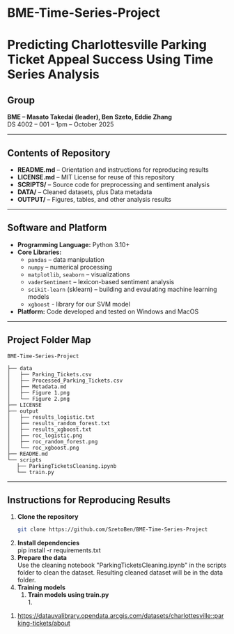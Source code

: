 # BME-Time-Series-Project
# Predicting Charlottesville Parking Ticket Appeal Success Using Time Series Analysis   

## Group  
**BME –  Masato Takedai (leader), Ben Szeto, Eddie Zhang**  
DS 4002 – 001 – 1pm – October 2025  

---

## Contents of Repository  
- **README.md** – Orientation and instructions for reproducing results  
- **LICENSE.md** – MIT License for reuse of this repository  
- **SCRIPTS/** – Source code for preprocessing and sentiment analysis  
- **DATA/** – Cleaned datasets, plus Data metadata 
- **OUTPUT/** – Figures, tables, and other analysis results  

---

## Software and Platform  
- **Programming Language:** Python 3.10+  
- **Core Libraries:**  
  - `pandas` – data manipulation  
  - `numpy` – numerical processing  
  - `matplotlib`, `seaborn` – visualizations  
  - `vaderSentiment` – lexicon-based sentiment analysis  
  - `scikit-learn` (sklearn) – building and evaulating machine learning models
  - `xgboost` - library for our SVM model 
- **Platform:** Code developed and tested on Windows and MacOS  

---

## Project Folder Map  
 ```
BME-Time-Series-Project

├── data
│   ├── Parking_Tickets.csv
│   ├── Processed_Parking_Tickets.csv
│   ├── Metadata.md
│   ├── Figure 1.png
│   └── Figure 2.png
├── LICENSE
├── output
│   ├── results_logistic.txt
│   ├── results_random_forest.txt
│   ├── results_xgboost.txt
│   ├── roc_logistic.png
│   ├── roc_random_forest.png
│   └── roc_xgboost.png
├── README.md
└── scripts
    ├── ParkingTicketsCleaning.ipynb
    └── train.py
```

---

## Instructions for Reproducing Results  
1. **Clone the repository**  
   ```bash
   git clone https://github.com/SzetoBen/BME-Time-Series-Project
2. **Install dependencies**\
    pip install -r requirements.txt
3. **Prepare the data**\
    Use the cleaning notebook "ParkingTicketsCleaning.ipynb" in the scripts folder to clean the dataset. Resulting cleaned dataset will be in the data folder.
4. **Training models**
    1) **Train models using train.py**\
        1. 
    
1) https://datauvalibrary.opendata.arcgis.com/datasets/charlottesville::parking-tickets/about

